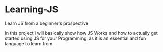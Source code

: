 # Learning-JS
Learn JS from a beginner's prospective

In this project i will basically show how JS Works and how to actually get started using JS for your Programming, as it is an essential and fun language to learn from.
